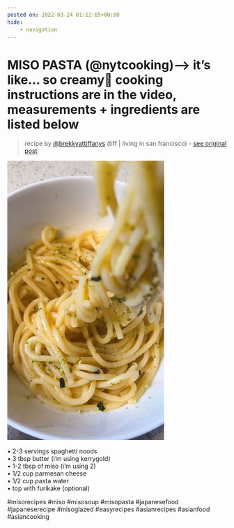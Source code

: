 ```yaml
---
posted on: 2022-03-24 01:12:05+00:00
hide:
    - navigation
---
```


# MISO PASTA (@nytcooking)—> it’s like… so creamy🍝 cooking instructions are in the video, measurements + ingredients are listed below 

> recipe by [@brekkyattiffanys](https://www.instagram.com/brekkyattiffanys/) 
(tiff | living in san francisco) - [see original post](https://instagram.com/p/Cbd7h_ZAQBl)

![](../img/brekkyattiffanys_24-03-2022_0103.png)

   
• 2-3 servings spaghetti noods  
• 3 tbsp butter (i’m using kerrygold)  
• 1-2 tbsp of miso (i’m using 2)  
• 1/2 cup parmesan cheese  
• 1/2 cup pasta water  
• top with furikake (optional)  
   
\#misorecipes \#miso \#misosoup \#misopasta \#japanesefood \#japaneserecipe \#misoglazed \#easyrecipes \#asianrecipes \#asianfood \#asiancooking   